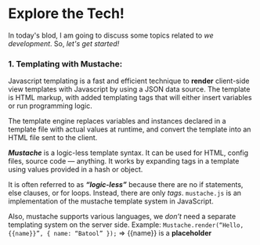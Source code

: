 # Explore the Tech!
In today's blod, I am going to discuss some topics related to _we development_. So, _let's get started!_


### 1. Templating with Mustache:
Javascript templating is a fast and efficient technique to **render** client-side view templates with Javascript by using a JSON data source. The template is HTML markup, with added templating tags that will either insert variables or run programming logic.

The template engine replaces variables and instances declared in a template file with actual values at runtime, and convert the template into an HTML file sent to the client.


***Mustache*** is a logic-less template syntax. It can be used for HTML, config files, source code — anything. It works by expanding tags in a template using values provided in a hash or object.

It is often referred to as ***“logic-less”*** because there are no if statements, else clauses, or for loops. Instead, there are only _tags_.
`mustache.js` is an implementation of the mustache template system in JavaScript.

Also, mustache supports various languages, we _don’t_ need a separate templating system on the server side.
Example: `Mustache.render(“Hello, {{name}}”, { name: “Batool” });` => {{name}} is a **placeholder**
